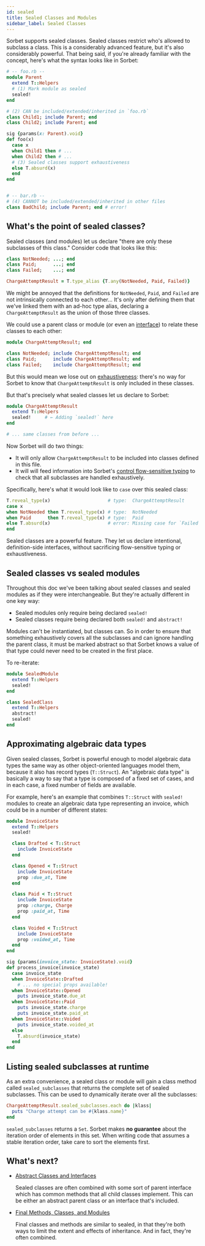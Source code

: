 ```yaml
---
id: sealed
title: Sealed Classes and Modules
sidebar_label: Sealed Classes
---
```


Sorbet supports sealed classes. Sealed classes restrict who's allowed to subclass a class. This is a considerably advanced feature, but it's also considerably powerful. That being said, if you're already familiar with the concept, here's what the syntax looks like in Sorbet:

```ruby
# -- foo.rb --
module Parent
  extend T::Helpers
  # (1) Mark module as sealed
  sealed!
end

# (2) CAN be included/extended/inherited in `foo.rb`
class Child1; include Parent; end
class Child2; include Parent; end

sig {params(x: Parent).void}
def foo(x)
  case x
  when Child1 then # ...
  when Child2 then # ...
  # (3) Sealed classes support exhaustiveness
  else T.absurd(x)
  end
end


# -- bar.rb --
# (4) CANNOT be included/extended/inherited in other files
class BadChild; include Parent; end # error!
```

## What's the point of sealed classes?

Sealed classes (and modules) let us declare "there are only these subclasses of this class." Consider code that looks like this:

```ruby
class NotNeeded; ...; end
class Paid;      ...; end
class Failed;    ...; end

ChargeAttemptResult = T.type_alias {T.any(NotNeeded, Paid, Failed)}
```

We might be annoyed that the definitions for `NotNeeded`, `Paid`, and `Failed` are not intrinsically connected to each other... It's only after defining them that we've linked them with an ad-hoc type alias, declaring a `ChargeAttemptResult` as the union of those three classes.

We could use a parent class or module (or even an [interface](abstract.md)) to relate these classes to each other:

```ruby
module ChargeAttemptResult; end

class NotNeeded; include ChargeAttemptResult; end
class Paid;      include ChargeAttemptResult; end
class Failed;    include ChargeAttemptResult; end
```

But this would mean we lose out on [exhaustiveness](exhaustiveness.md): there's no way for Sorbet to know that `ChargeAttemptResult` is only included in these classes.

But that's precisely what sealed classes let us declare to Sorbet:

```ruby
module ChargeAttemptResult
  extend T::Helpers
  sealed!     # ← Adding `sealed!` here
end

# ... same classes from before ...
```

Now Sorbet will do two things:

- It will only allow `ChargeAttemptResult` to be included into classes defined in this file.
- It will will feed information into Sorbet's [control flow-sensitive typing](flow-sensitive.md) to check that all subclasses are handled exhaustively.

Specifically, here's what it would look like to `case` over this sealed class:

```ruby
T.reveal_type(x)                     # type:  ChargeAttemptResult
case x
when NotNeeded then T.reveal_type(x) # type:  NotNeeded
when Paid      then T.reveal_type(x) # type:  Paid
else T.absurd(x)                     # error: Missing case for `Failed`
end
```

Sealed classes are a powerful feature. They let us declare intentional, definition-side interfaces, without sacrificing flow-sensitive typing or exhaustiveness.

## Sealed classes vs sealed modules

Throughout this doc we've been talking about sealed classes and sealed modules as if they were interchangeable. But they're actually different in one key way:

- Sealed modules only require being declared `sealed!`
- Sealed classes require being declared both `sealed!` and `abstract!`

Modules can't be instantiated, but classes can. So in order to ensure that something exhaustively covers all the subclasses and can ignore handling the parent class, it must be marked abstract so that Sorbet knows a value of that type could never need to be created in the first place.

To re-iterate:

```ruby
module SealedModule
  extend T::Helpers
  sealed!
end

class SealedClass
  extend T::Helpers
  abstract!
  sealed!
end
```

## Approximating algebraic data types

Given sealed classes, Sorbet is powerful enough to model algebraic data types the same way as other object-oriented languages model them, because it also has record types (`T::Struct`). An "algebraic data type" is basically a way to say that a type is composed of a fixed set of cases, and in each case, a fixed number of fields are available.

For example, here's an example that combines `T::Struct` with `sealed!` modules to create an algebraic data type representing an invoice, which could be in a number of different states:

```ruby
module InvoiceState
  extend T::Helpers
  sealed!

  class Drafted < T::Struct
    include InvoiceState
  end

  class Opened < T::Struct
    include InvoiceState
    prop :due_at, Time
  end

  class Paid < T::Struct
    include InvoiceState
    prop :charge, Charge
    prop :paid_at, Time
  end

  class Voided < T::Struct
    include InvoiceState
    prop :voided_at, Time
  end
end

sig {params(invoice_state: InvoiceState).void}
def process_invoice(invoice_state)
  case invoice_state
  when InvoiceState::Drafted
    # ... no special props available!
  when InvoiceState::Opened
    puts invoice_state.due_at
  when InvoiceState::Paid
    puts invoice_state.charge
    puts invoice_state.paid_at
  when InvoiceState::Voided
    puts invoice_state.voided_at
  else
    T.absurd(invoice_state)
  end
end
```

## Listing sealed subclasses at runtime

As an extra convenience, a sealed class or module will gain a class method called `sealed_subclasses` that returns the complete set of sealed subclasses. This can be used to dynamically iterate over all the subclasses:

```ruby
ChargeAttemptResult.sealed_subclasses.each do |klass|
  puts "Charge attempt can be #{klass.name}"
end
```

`sealed_subclasses` returns a `Set`. Sorbet makes **no guarantee** about the iteration order of elements in this set. When writing code that assumes a stable iteration order, take care to sort the elements first.

## What's next?

- [Abstract Classes and Interfaces](abstract.md)

  Sealed classes are often combined with some sort of parent interface which has common methods that all child classes implement. This can be either an abstract parent class or an interface that's included.

- [Final Methods, Classes, and Modules](final.md)

  Final classes and methods are similar to sealed, in that they're both ways to limit the extent and effects of inheritance. And in fact, they're often combined.
